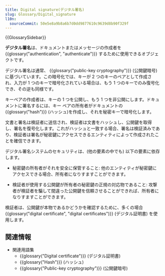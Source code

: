 ```yaml
---
title: Digital signature(デジタル署名)
slug: Glossary/Digital_signature
l10n:
  sourceCommit: 50e5e8a9b8a6b7d0dd9877610c9639d8b90f329f
---
```


{{GlossarySidebar}}

**デジタル署名**は、ドキュメントまたはメッセージの作成者を {{glossary("authentication", "authenticate")}} するために使用できるオブジェクトです。

デジタル署名は通常、 {{glossary("public-key cryptography")}} (公開鍵暗号) に基づいています。この暗号化では、キーが 2 つのキーのペアとして作成され、入力が 1 つのキーで暗号化されている場合は、もう 1 つのキーでのみ復号化でき、その逆も同様です。

キーペアの作成者は、キーの 1 つを公開し、もう 1 つを非公開にします。ドキュメントに署名するには、キー ペアの所有者がドキュメントの {{glossary("hash")}} (ハッシュ)を作成し、それを秘密キーで暗号化します。

文書と署名は検証者に送信され、検証者は文書をハッシュし、公開鍵を取得し、署名を復号化します。これがハッシュと一致する場合、署名は検証済みであり、検証者は署名が秘密鍵にアクセスできるエンティティによって作成されたことを確信できます。

デジタル署名システムのセキュリティは、(他の要素の中でも) 以下の要素に依存します。

- 秘密鍵の所有者がそれを安全に保管すること: 他のエンティティが秘密鍵にアクセスできる場合、所有者になりすますことができます。

- 検証者が使用する公開鍵が所有者の秘密鍵の正規の対応物であること: 攻撃者が検証者を騙して間違った公開鍵を信頼させることができれば、所有者になりすますことができます。

検証者は、公開鍵が本物であるかどうかを確認するために、多くの場合 {{glossary("digital certificate", "digital certificates")}} (デジタル証明書) を使用します。

## 関連情報

- 関連用語集
  - {{glossary("Digital certificate")}} (デジタル証明書)
  - {{glossary("Hash")}} (ハッシュ)
  - {{glossary("Public-key cryptography")}} (公開鍵暗号)
